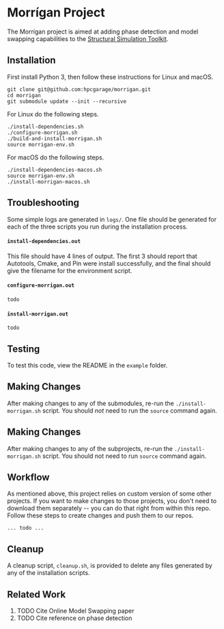 # Morrígan Project

The Morrígan project is aimed at adding phase detection and model swapping capabilities to the [Structural Simulation Toolkit](https://sst-simulator.org/). 

## Installation
First install Python 3, then follow these instructions for Linux and macOS. 

```
git clone git@github.com:hpcgarage/morrigan.git
cd morrigan
git submodule update --init --recursive
```

For Linux do the following steps.
```
./install-dependencies.sh
./configure-morrigan.sh
./build-and-install-morrigan.sh
source morrigan-env.sh
```

For macOS do the following steps.
```
./install-dependencies-macos.sh
source morrigan-env.sh
./install-morrigan-macos.sh
```

## Troubleshooting
Some simple logs are generated in `logs/`. One file should be generated for each of the three scripts you run during the installation process. 

#### `install-dependencies.out`
This file should have 4 lines of output. The first 3 should report that Autotools, Cmake, and Pin were install successfully, and the final should give the filename for the environment script.

#### `configure-morrigan.out`

`todo`

#### `install-morrigan.out`

`todo`

## Testing
To test this code, view the README in the `example` folder.

## Making Changes
After making changes to any of the submodules, re-run the `./install-morrigan.sh` script. You should _not_ need to run the `source` command again. 



## Making Changes
After making changes to any of the subprojects, re-run the `./install-morrigan.sh` script. You should not need to run `source` command again. 

## Workflow 
As mentioned above, this project relies on custom version of some other projects. If you want to make changes to those projects, you don't need to download them separately -- you can do that right from within this repo. Follow these steps to create changes and push them to our repos.

```
... todo ...
```


## Cleanup
A cleanup script, `cleanup.sh`, is provided to delete any files generated by any of the installation scripts.

## Related Work

1. TODO Cite Online Model Swapping paper
2. TODO Cite reference on phase detection
